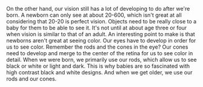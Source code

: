 On the other hand, our vision still has a lot of developing to do after we're
born. A newborn can only see at about 20-600, which isn't great at all
considering that 20-20 is perfect vision. Objects need to be really close to a
baby for them to be able to see it. It's not until at about age three or four
when vision is similar to that of an adult. An interesting point to make is
that newborns aren't great at seeing color. Our eyes have to develop in order
for us to see color. Remember the rods and the cones in the eye? Our cones need
to develop and merge to the center of the retina for us to see color in detail.
When we were born, we primarily use our rods, which allow us to see black or
white or light and dark. This is why babies are so fascinated with high
contrast black and white designs. And when we get older, we use our rods and
our cones.
